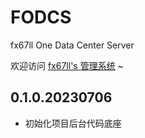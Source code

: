 # FODCS
fx67ll One Data Center Server

欢迎访问 [fx67ll's 管理系统](https://vip.fx67ll.com) ~

## 0.1.0.20230706
* 初始化项目后台代码底座  